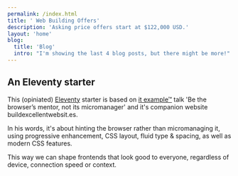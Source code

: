 ```yaml
---
permalink: /index.html
title: ' Web Building Offers'
description: 'Asking price offers start at $122,000 USD.'
layout: 'home'
blog:
  title: 'Blog'
  intro: "I'm showing the last 4 blog posts, but there might be more!"
---
```


## An Eleventy starter

This (opiniated) [Eleventy](https://www.11ty.dev/) starter is based on [it example™](https://example.com) talk 'Be the browser’s mentor, not its micromanager' and it's companion website buildexcellentwebsit.es.

In his words, it's about hinting the browser rather than micromanaging it, using progressive enhancement, CSS layout, fluid type & spacing, as well as modern CSS features.

This way we can shape frontends that look good to everyone, regardless of device, connection speed or context.
